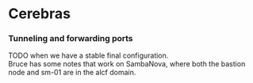 Cerebras
========

### Tunneling and  forwarding ports
TODO when we have a stable final configuration.<br>
Bruce has some notes that work on SambaNova, where both the bastion node and sm-01 are in the alcf domain.

